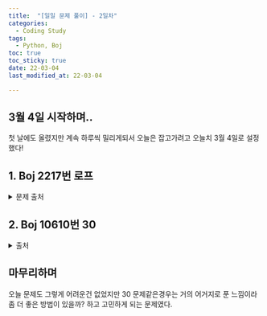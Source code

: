 ```yaml
---
title:  "[일일 문제 풀이] - 2일차"
categories:
  - Coding Study
tags:
  - Python, Boj
toc: true
toc_sticky: true 
date: 22-03-04
last_modified_at: 22-03-04

---
```

## 3월 4일 시작하며..
첫 날에도 올렸지만 계속 하루씩 밀리게되서 오늘은 잡고가려고 오늘치 3월 4일로 설정했다!

## 1. Boj 2217번 로프


<script src="https://gist.github.com/youngchurl/f64cfa69ac7a8320246c40b592c90b23.js"></script>

<details>
<summary>문제 출처</summary>
<div markdown="1">       

https://www.acmicpc.net/problem/2217

</div>
</details>


## 2. Boj 10610번 30

<script src="https://gist.github.com/youngchurl/4a9931f91b482fe3025b52fb790c69a5.js"></script>

<details>
<summary>출처</summary>
<div markdown="1">       
  
https://www.acmicpc.net/problem/10610

</div>
</details>


## 마무리하며
오늘 문제도 그렇게 어려운건 없었지만 30 문제같은경우는 거의 어거지로 푼 느낌이라 좀 더 좋은 방법이 있을까? 하고 고민하게 되는 문제였다.  


